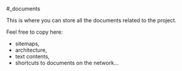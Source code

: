 #_documents

This is where you can store all the documents related to the project.

Feel free to copy here:

* sitemaps,
* architecture,
* text contents,
* shortcuts to documents on the network...